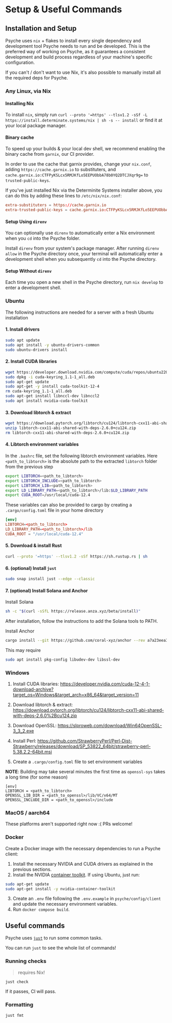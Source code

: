 # Setup & Useful Commands

## Installation and Setup

Psyche uses `nix` + flakes to install every single dependency and development tool Psyche needs to run and be developed.
This is the preferred way of working on Psyche, as it guarantees a consistent development and build process regardless of your machine's specific configuration.

If you can't / don't want to use Nix, it's also possible to manually install all the required deps for Psyche.

### Any Linux, via Nix

#### Installing Nix

To install `nix`, simply run `curl --proto '=https' --tlsv1.2 -sSf -L https://install.determinate.systems/nix | sh -s -- install` or find it at your local package manager.

#### Binary cache

To speed up your builds & your local dev shell, we recommend enabling the binary cache from `garnix`, our CI provider.

In order to use the cache that garnix provides, change your `nix.conf`, adding `https://cache.garnix.io` to substituters, and `cache.garnix.io:CTFPyKSLcx5RMJKfLo5EEPUObbA78b0YQ2DTCJXqr9g=` to `trusted-public-keys`.

If you've just installed Nix via the Determinite Systems installer above, you can do this by adding these lines to `/etc/nix/nix.conf`:

```conf
extra-substituters = https://cache.garnix.io
extra-trusted-public-keys = cache.garnix.io:CTFPyKSLcx5RMJKfLo5EEPUObbA78b0YQ2DTCJXqr9g=
```

#### Setup Using `direnv`

You can optionally use `direnv` to automatically enter a Nix environment when you `cd` into the Psyche folder.

Install `direnv` from your system's package manager.
After running `direnv allow` in the Psyche directory once, your terminal will automatically enter a development shell when you subsequently `cd` into the Psyche directory.

#### Setup Without `direnv`

Each time you open a new shell in the Psyche directory, run `nix develop` to enter a development shell.

### Ubuntu

The following instructions are needed for a server with a fresh Ubuntu installation

#### 1. Install drivers

```bash
sudo apt update
sudo apt install -y ubuntu-drivers-common
sudo ubuntu-drivers install
```

#### 2. Install CUDA libraries

```bash
wget https://developer.download.nvidia.com/compute/cuda/repos/ubuntu2204/x86_64/cuda-keyring_1.1-1_all.deb
sudo dpkg -i cuda-keyring_1.1-1_all.deb
sudo apt-get update
sudo apt-get -y install cuda-toolkit-12-4
rm cuda-keyring_1.1-1_all.deb
sudo apt-get install libnccl-dev libnccl2
sudo apt install nvidia-cuda-toolkit
```

#### 3. Download libtorch & extract

```bash
wget https://download.pytorch.org/libtorch/cu124/libtorch-cxx11-abi-shared-with-deps-2.6.0%2Bcu124.zip
unzip libtorch-cxx11-abi-shared-with-deps-2.6.0+cu124.zip
rm libtorch-cxx11-abi-shared-with-deps-2.6.0+cu124.zip
```

#### 4. Libtorch environment variables

In the `.bashrc` file, set the following libtorch environment variables. Here `<path_to_libtorch>` is the absolute path to the extracted `libtorch` folder from the previous step

```bash
export LIBTORCH=<path_to_libtorch>
export LIBTORCH_INCLUDE=<path_to_libtorch>
export LIBTORCH_LIB=<path_to_libtorch>
export LD_LIBRARY_PATH=<path_to_libtorch>/lib:$LD_LIBRARY_PATH
export CUDA_ROOT=/usr/local/cuda-12.4
```

These variables can also be provided to cargo by creating a `.cargo/config.toml` file in your home directory

```toml
[env]
LIBTORCH=<path_to_libtorch>
LD_LIBRARY_PATH=<path_to_libtorch>/lib
CUDA_ROOT = "/usr/local/cuda-12.4"
```

#### 5. Download & install Rust

```bash
curl --proto '=https' --tlsv1.2 -sSf https://sh.rustup.rs | sh
```

#### 6. (optional) Install `just`

```bash
sudo snap install just --edge --classic
```

#### 7. (optional) Install Solana and Anchor

Install Solana

```bash
sh -c "$(curl -sSfL https://release.anza.xyz/beta/install)"
```

After installation, follow the instructions to add the Solana tools to PATH.

Install Anchor

```bash
cargo install --git https://github.com/coral-xyz/anchor --rev a7a23eea308440a9fa9cb79cee7bddd30ab163d5 anchor-cli
```

This may require

```bash
sudo apt install pkg-config libudev-dev libssl-dev
```

### Windows

1. Install CUDA libraries: https://developer.nvidia.com/cuda-12-4-1-download-archive?target_os=Windows&target_arch=x86_64&target_version=11

2. Download libtorch & extract: https://download.pytorch.org/libtorch/cu124/libtorch-cxx11-abi-shared-with-deps-2.6.0%2Bcu124.zip

3. Download OpenSSL: https://slproweb.com/download/Win64OpenSSL-3_3_2.exe

4. Install Perl: https://github.com/StrawberryPerl/Perl-Dist-Strawberry/releases/download/SP_53822_64bit/strawberry-perl-5.38.2.2-64bit.msi

5. Create a `.cargo/config.toml` file to set environment variables

**NOTE**: Building may take several minutes the first time as `openssl-sys` takes a long time (for some reason)

```
[env]
LIBTORCH = <path_to_libtorch>
OPENSSL_LIB_DIR = <path_to_openssl>/lib/VC/x64/MT
OPENSSL_INCLUDE_DIR = <path_to_openssl>/include
```

### MacOS / aarch64

These platforms aren't supported right now :(
PRs welcome!

### Docker

Create a Docker image with the necessary dependencies to run a Psyche client:

1. Install the necessary NVIDIA and CUDA drivers as explained in the previous sections.
2. Install the NVIDIA [container toolkit](https://docs.nvidia.com/datacenter/cloud-native/container-toolkit/latest/install-guide.html). If using Ubuntu, just run:

```bash
sudo apt-get update
sudo apt-get install -y nvidia-container-toolkit
```

3. Create an `.env` file following the `.env.example` in `psyche/config/client` and update the necessary environment variables.
4. Run `docker compose build`.

## Useful commands

Psyche uses [`just`](https://github.com/casey/just) to run some common tasks.

You can run `just` to see the whole list of commands!

### Running checks

> requires Nix!

```bash
just check
```

If it passes, CI will pass.

### Formatting

```bash
just fmt
```
